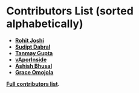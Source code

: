 Contributors List (sorted alphabetically)
=========================================

* **[Rohit Joshi](https://github.com/rohitj782)**
* **[Sudipt Dabral](https://github.com/sudipt1999)**
* **[Tanmay Gupta](https://github.com/Tanmay211)**
* **[vAporInside](https://github.com/vAporInside/)**
* **[Ashish Bhusal](https://github.com/bhusalashish/)**
* **[Grace Omojola](https://github.com/grace235/)**

**[Full contributors list](https://github.com/sudipt1999/Getting-Started/graphs/contributors).**
